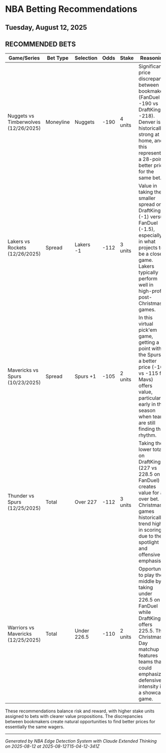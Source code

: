 # NBA Betting Recommendations
## Tuesday, August 12, 2025

## RECOMMENDED BETS
| Game/Series | Bet Type | Selection | Odds | Stake | Reasoning |
|-------------|----------|-----------|------|-------|-----------|
| Nuggets vs Timberwolves (12/26/2025) | Moneyline | Nuggets | -190 | 4 units | Significant price discrepancy between bookmakers (FanDuel -190 vs DraftKings -218). Denver is historically strong at home, and this represents a 28-point better price for the same bet. |
| Lakers vs Rockets (12/26/2025) | Spread | Lakers -1 | -112 | 3 units | Value in taking the smaller spread on DraftKings (-1) versus FanDuel (-1.5), especially in what projects to be a close game. Lakers typically perform well in high-profile post-Christmas games. |
| Mavericks vs Spurs (10/23/2025) | Spread | Spurs +1 | -105 | 2 units | In this virtual pick'em game, getting a point with the Spurs at a better price (-105 vs -115 for Mavs) offers value, particularly early in the season when teams are still finding their rhythm. |
| Thunder vs Spurs (12/25/2025) | Total | Over 227 | -112 | 3 units | Taking the lower total on DraftKings (227 vs 228.5 on FanDuel) creates value for an over bet. Christmas games historically trend higher in scoring due to the spotlight and offensive emphasis. |
| Warriors vs Mavericks (12/25/2025) | Total | Under 226.5 | -110 | 2 units | Opportunity to play the middle by taking under 226.5 on FanDuel while DraftKings offers 225.5. This Christmas Day matchup features teams that could emphasize defensive intensity in a showcase game. |

These recommendations balance risk and reward, with higher stake units assigned to bets with clearer value propositions. The discrepancies between bookmakers create natural opportunities to find better prices for essentially the same wagers.

---
*Generated by NBA Edge Detection System with Claude Extended Thinking on 2025-08-12 at 2025-08-12T15-04-12-341Z*
